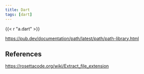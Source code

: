 ```yaml
---
title: Dart
tags: [dart]
---
```


{{< r "a.dart" >}}

<https://pub.dev/documentation/path/latest/path/path-library.html>

## References

<https://rosettacode.org/wiki/Extract_file_extension>
